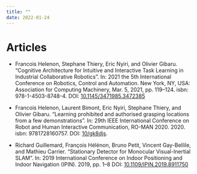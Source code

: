 ```yaml
---
title: ""
date: 2022-01-24
---
```


# Articles 

- Francois Helenon, Stephane Thiery, Eric Nyiri, and Olivier Gibaru. “Cognitive Architecture for Intuitive and
Interactive Task Learning in Industrial Collaborative Robotics”. In: 2021 the 5th International Conference on Robotics, Control and Automation. New York, NY, USA: Association for Computing Machinery, Mar. 5, 2021, pp. 119–124. isbn: 978-1-4503-8748-4. DOI: [10.1145/3471985.3472385](https://doi.org/10.1145/3471985.3472385)

- Francois Helenon, Laurent Bimont, Eric Nyiri, Stephane Thiery, and Olivier Gibaru. “Learning prohibited and authorised grasping locations from a few demonstrations”. In: 29th IEEE International Conference on Robot and Human Interactive Communication, RO-MAN 2020. 2020. isbn: 9781728160757. DOI: [10/gk8djs](https://doi.org/10/gk8djs).

- Richard Guillemard, François Hélénon, Bruno Petit, Vincent Gay-Bellile, and Mathieu Carrier. “Stationary Detector for Monocular Visual-Inertial SLAM”. In: 2019 International Conference on Indoor Positioning and Indoor Navigation (IPIN). 2019, pp. 1–8 DOI: [10.1109/IPIN.2019.8911750](https://doi.org/10.1109/IPIN.2019.8911750)
